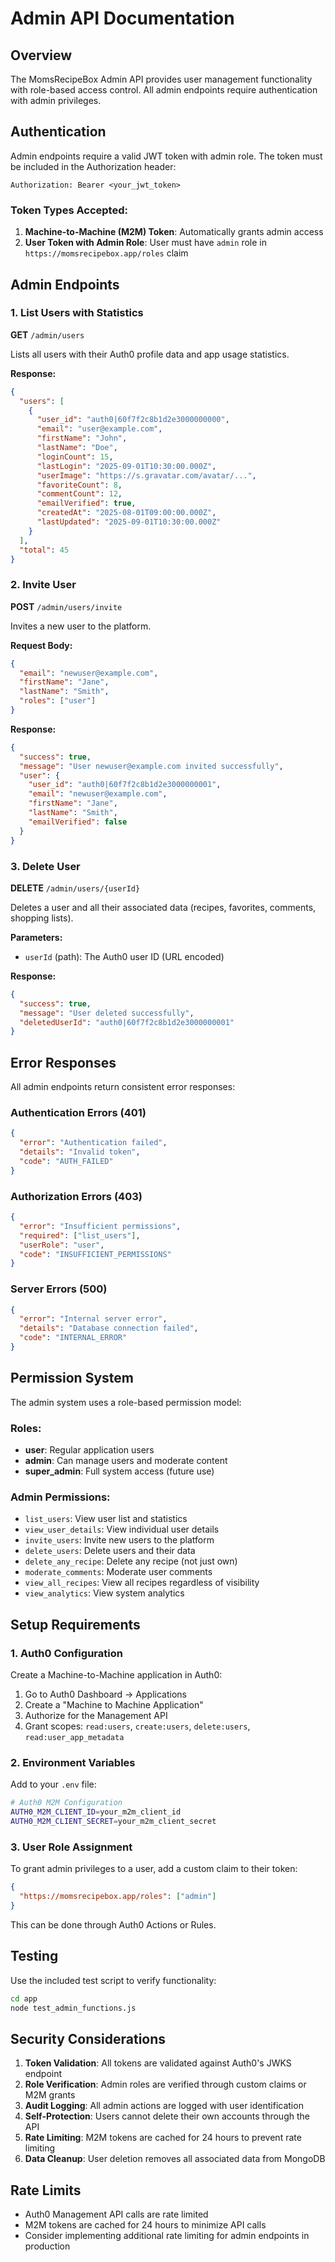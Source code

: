 # Admin API Documentation

## Overview

The MomsRecipeBox Admin API provides user management functionality with role-based access control. All admin endpoints require authentication with admin privileges.

## Authentication

Admin endpoints require a valid JWT token with admin role. The token must be included in the Authorization header:

```
Authorization: Bearer <your_jwt_token>
```

### Token Types Accepted:
1. **Machine-to-Machine (M2M) Token**: Automatically grants admin access
2. **User Token with Admin Role**: User must have `admin` role in `https://momsrecipebox.app/roles` claim

## Admin Endpoints

### 1. List Users with Statistics

**GET** `/admin/users`

Lists all users with their Auth0 profile data and app usage statistics.

**Response:**
```json
{
  "users": [
    {
      "user_id": "auth0|60f7f2c8b1d2e3000000000",
      "email": "user@example.com",
      "firstName": "John",
      "lastName": "Doe",
      "loginCount": 15,
      "lastLogin": "2025-09-01T10:30:00.000Z",
      "userImage": "https://s.gravatar.com/avatar/...",
      "favoriteCount": 8,
      "commentCount": 12,
      "emailVerified": true,
      "createdAt": "2025-08-01T09:00:00.000Z",
      "lastUpdated": "2025-09-01T10:30:00.000Z"
    }
  ],
  "total": 45
}
```

### 2. Invite User

**POST** `/admin/users/invite`

Invites a new user to the platform.

**Request Body:**
```json
{
  "email": "newuser@example.com",
  "firstName": "Jane",
  "lastName": "Smith",
  "roles": ["user"]
}
```

**Response:**
```json
{
  "success": true,
  "message": "User newuser@example.com invited successfully",
  "user": {
    "user_id": "auth0|60f7f2c8b1d2e3000000001",
    "email": "newuser@example.com",
    "firstName": "Jane",
    "lastName": "Smith",
    "emailVerified": false
  }
}
```

### 3. Delete User

**DELETE** `/admin/users/{userId}`

Deletes a user and all their associated data (recipes, favorites, comments, shopping lists).

**Parameters:**
- `userId` (path): The Auth0 user ID (URL encoded)

**Response:**
```json
{
  "success": true,
  "message": "User deleted successfully",
  "deletedUserId": "auth0|60f7f2c8b1d2e3000000001"
}
```

## Error Responses

All admin endpoints return consistent error responses:

### Authentication Errors (401)
```json
{
  "error": "Authentication failed",
  "details": "Invalid token",
  "code": "AUTH_FAILED"
}
```

### Authorization Errors (403)
```json
{
  "error": "Insufficient permissions",
  "required": ["list_users"],
  "userRole": "user",
  "code": "INSUFFICIENT_PERMISSIONS"
}
```

### Server Errors (500)
```json
{
  "error": "Internal server error",
  "details": "Database connection failed",
  "code": "INTERNAL_ERROR"
}
```

## Permission System

The admin system uses a role-based permission model:

### Roles:
- **user**: Regular application users
- **admin**: Can manage users and moderate content
- **super_admin**: Full system access (future use)

### Admin Permissions:
- `list_users`: View user list and statistics
- `view_user_details`: View individual user details
- `invite_users`: Invite new users to the platform
- `delete_users`: Delete users and their data
- `delete_any_recipe`: Delete any recipe (not just own)
- `moderate_comments`: Moderate user comments
- `view_all_recipes`: View all recipes regardless of visibility
- `view_analytics`: View system analytics

## Setup Requirements

### 1. Auth0 Configuration

Create a Machine-to-Machine application in Auth0:

1. Go to Auth0 Dashboard → Applications
2. Create a "Machine to Machine Application"
3. Authorize for the Management API
4. Grant scopes: `read:users`, `create:users`, `delete:users`, `read:user_app_metadata`

### 2. Environment Variables

Add to your `.env` file:

```bash
# Auth0 M2M Configuration
AUTH0_M2M_CLIENT_ID=your_m2m_client_id
AUTH0_M2M_CLIENT_SECRET=your_m2m_client_secret
```

### 3. User Role Assignment

To grant admin privileges to a user, add a custom claim to their token:

```json
{
  "https://momsrecipebox.app/roles": ["admin"]
}
```

This can be done through Auth0 Actions or Rules.

## Testing

Use the included test script to verify functionality:

```bash
cd app
node test_admin_functions.js
```

## Security Considerations

1. **Token Validation**: All tokens are validated against Auth0's JWKS endpoint
2. **Role Verification**: Admin roles are verified through custom claims or M2M grants
3. **Audit Logging**: All admin actions are logged with user identification
4. **Self-Protection**: Users cannot delete their own accounts through the API
5. **Rate Limiting**: M2M tokens are cached for 24 hours to prevent rate limiting
6. **Data Cleanup**: User deletion removes all associated data from MongoDB

## Rate Limits

- Auth0 Management API calls are rate limited
- M2M tokens are cached for 24 hours to minimize API calls
- Consider implementing additional rate limiting for admin endpoints in production
